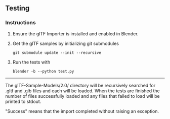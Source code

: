 ## Testing

### Instructions

1. Ensure the glTF Importer is installed and enabled in Blender.

2. Get the glTF samples by initializing git submodules

    ````
    git submodule update --init --recursive
    ````

3. Run the tests with

    ````
    blender -b --python test.py
    ````

-----

The glTF-Sample-Models/2.0/ directory will be recursively searched for
.gltf and .glb files and each will be loaded. When the tests are finished
the number of files successfully loaded and any files that failed to load
will be printed to stdout.

"Success" means that the import completed without raising an exception.
